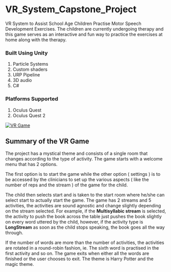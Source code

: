 # VR_System_Capstone_Project
VR System to Assist School Age Children Practise Motor Speech Development Exercises. The children are currently undergoing therapy and this
game serves as an interactive and fun way to practice the exercises at home along with the therapy. 

### Built Using Unity
1. Particle Systems
2. Custom shaders
3. URP Pipeline
4. 3D audio
5. C#

### Platforms Supported
1. Oculus Quest
2. Oculus Quest 2

[![VR Game](http://img.youtube.com/vi/4DSEnwNwSOE/0.jpg)](http://www.youtube.com/watch?v=4DSEnwNwSOE "SLP VR Game Using Unity")

## **Summary of the VR Game**

The project has a mystical theme and consists of a single room that changes according to the type of activity. 
The game starts with a welcome menu that has 2 options. 

The first option is to start the game while the other option ( settings ) is to be accessed by the clinicians to set up the various aspects ( like the number of reps and the stream ) of the game for the child. 

The child then selects start and is taken to the start room where he/she can select start to actually start the game. 
The game has 2 streams and 5 activities, the activities are sound agnostic and change slightly depending on the stream selected. For example, if the **Multisyllabic stream** is selected, the activity to push the book across the table just pushes the book slightly on every word uttered by the child, however, if the activity type is **LongStream** as soon as the child stops speaking, the book goes all the way through. 

If the number of words are more than the number of activities, the activities are rotated in a round-robin fashion, ie. The sixth word is practised in the first activity and so on. 
The game exits when either all the words are finished or the user chooses to exit. The theme is Harry Potter and the magic theme.



